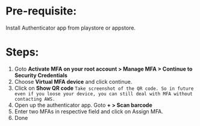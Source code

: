 # Pre-requisite:  
Install Authenticator app from playstore or appstore.  

# Steps:  
1. Goto **Activate MFA on your root account > Manage MFA > Continue to Security Credentials**  
2. Choose **Virtual MFA device** and click continue.
3. Click on **Show QR code**  `Take screenshot of the QR code. So in future even if you loose your device, you can still deal with MFA without contacting AWS.` 
4. Open up the authenticator app. Goto **+ > Scan barcode**  
5. Enter two MFAs in respective field and click on Assign MFA.  
6. Done
